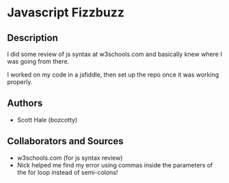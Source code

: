 # Javascript Fizzbuzz

## Description
I did some review of js syntax at w3schools.com and basically knew where I was going from there.

I worked on my code in a jsfiddle, then set up the repo once it was working properly.

## Authors

* Scott Hale (bozcotty)

## Collaborators and Sources

* w3schools.com (for js syntax review)
* Nick helped me find my error using commas inside the parameters of the for loop instead of semi-colons!
